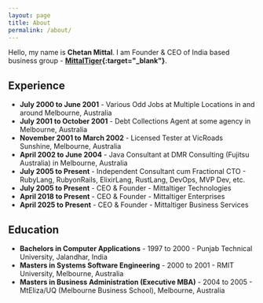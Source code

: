 ```yaml
---
layout: page
title: About
permalink: /about/
---
```

Hello, my name is **Chetan Mittal**. I am Founder & CEO of India based business group - **[MittalTiger](https://mittaltiger.com/){:target="_blank"}**.

## Experience

- **July 2000 to June 2001** - Various Odd Jobs at Multiple Locations in and around Melbourne, Australia
- **July 2001 to October 2001** - Debt Collections Agent at some agency in Melbourne, Australia
- **November 2001 to March 2002** - Licensed Tester at VicRoads Sunshine, Melbourne, Australia
- **April 2002 to June 2004** - Java Consultant at DMR Consulting (Fujitsu Australia) in Melbourne, Australia
- **July 2005 to Present** - Independent Consultant cum Fractional CTO - RubyLang, RubyonRails, ElixirLang, RustLang, DevOps, MVP Dev, etc.
- **July 2005 to Present** - CEO & Founder - Mittaltiger Technologies
- **April 2018 to Present** - CEO & Founder - Mittaltiger Enterprises
- **April 2025 to Present** - CEO & Founder - Mittaltiger Business Services

## Education

- **Bachelors in Computer Applications** - 1997 to 2000 - Punjab Technical University, Jalandhar, India
- **Masters in Systems Software Engineering** - 2000 to 2001 - RMIT University, Melbourne, Australia
- **Masters in Business Administration (Executive MBA)** - 2004 to 2005 - MtEliza/UQ (Melbourne Business School), Melbourne, Australia
